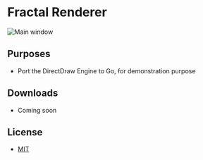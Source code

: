 # Fractal Renderer
![Main window](https://image.prntscr.com/image/bnl0gwz7Q7KXHH4w4adJIw.png)
## Purposes

* Port the DirectDraw Engine to Go, for demonstration purpose

## Downloads

* Coming soon

## License

* [MIT](https://github.com/Giperionn/Fractal-Renderer/blob/master/LICENSE.md)
